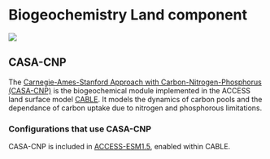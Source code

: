
#  Biogeochemistry Land component

<img src = "../../../assets/component-logos/component-maps/bgc-land-component-map.png" class="img-contain white-background with-border with-padding intro-img"></img>

## CASA-CNP

The <a href="https://carbonwaterobservatory.csiro.au/casa.html" target="_blank">Carnegie-Ames-Stanford Approach with Carbon-Nitrogen-Phosphorus (CASA-CNP)</a> is the biogeochemical module implemented in the ACCESS land surface model <a href="../land#cable">CABLE</a>. It models the dynamics of carbon pools and the dependance of carbon uptake due to nitrogen and phosphorous limitations.  

### Configurations that use CASA-CNP

CASA-CNP is included in <a href="../../configurations/access-esm">ACCESS-ESM1.5</a>, enabled within CABLE.


